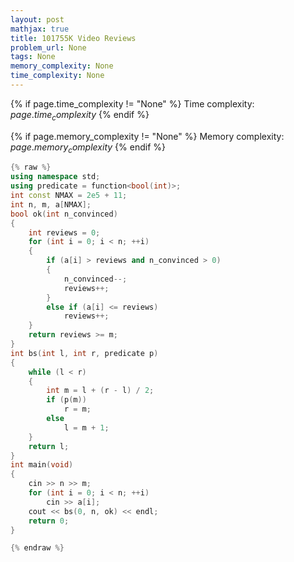```yaml
---
layout: post
mathjax: true
title: 101755K Video Reviews
problem_url: None
tags: None
memory_complexity: None
time_complexity: None
---
```




{% if page.time_complexity != "None" %}
Time complexity: ${{ page.time_complexity }}$
{% endif %}

{% if page.memory_complexity != "None" %}
Memory complexity: ${{ page.memory_complexity }}$
{% endif %}

```cpp
{% raw %}
using namespace std;
using predicate = function<bool(int)>;
int const NMAX = 2e5 + 11;
int n, m, a[NMAX];
bool ok(int n_convinced)
{
    int reviews = 0;
    for (int i = 0; i < n; ++i)
    {
        if (a[i] > reviews and n_convinced > 0)
        {
            n_convinced--;
            reviews++;
        }
        else if (a[i] <= reviews)
            reviews++;
    }
    return reviews >= m;
}
int bs(int l, int r, predicate p)
{
    while (l < r)
    {
        int m = l + (r - l) / 2;
        if (p(m))
            r = m;
        else
            l = m + 1;
    }
    return l;
}
int main(void)
{
    cin >> n >> m;
    for (int i = 0; i < n; ++i)
        cin >> a[i];
    cout << bs(0, n, ok) << endl;
    return 0;
}

{% endraw %}
```